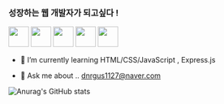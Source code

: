 
### 성장하는 웹 개발자가 되고싶다 !

<a href="/" target="_blank"><img src="https://img.shields.io/badge/HTML5-white?style=flat&logo=HTML5&logoColor=E34F26" style="height : 40px"/></a>
<a href="/" target="_blank"><img src="https://img.shields.io/badge/CSS3-white?style=flat&logo=CSS3&logoColor=1572B6" style="height : 40px"/></a>
<a href="/" target="_blank"><img src="https://img.shields.io/badge/JAVASCRIPT-white?style=flat&logo=JAVASCRIPT&logoColor=F7DF1E" style="height : 40px"/></a>
<a href="/" target="_blank"><img src="https://img.shields.io/badge/Express-white?style=flat&logo=Express&logoColor=000000" style="height : 40px"/></a>
<a href="/" target="_blank"><img src="https://img.shields.io/badge/react-white?style=flat&logo=react&logoColor=00CAFF" style="height : 40px"/></a>
- 🌱 I’m currently learning  HTML/CSS/JavaScript , Express.js

- 💬 Ask me about ..
dnrgus1127@naver.com


![Anurag's GitHub stats](https://github-readme-stats.vercel.app/api?username=dnrgus1127&theme=dark&show_icons=true)

<!--
**dnrgus1127/dnrgus1127** is a ✨ _special_ ✨ repository because its `README.md` (this file) appears on your GitHub profile.

Here are some ideas to get you started:

- 🔭 I’m currently working on ...
- 🌱 I’m currently learning ...
- 👯 I’m looking to collaborate on ...
- 🤔 I’m looking for help with ...
- 💬 Ask me about ...
- 📫 How to reach me: ...
- 😄 Pronouns: ...
- ⚡ Fun fact: ...
-->
